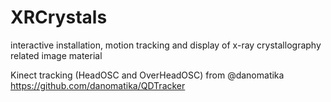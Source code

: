 # XRCrystals

interactive installation, motion tracking and display of x-ray crystallography related image material



Kinect tracking (HeadOSC and OverHeadOSC) from @danomatika  
https://github.com/danomatika/QDTracker

